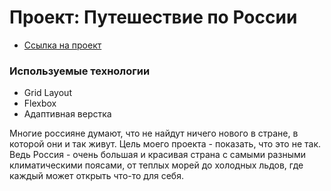 # Проект: Путешествие по России

* [Ссылка на проект](https://julia-rulova.github.io/russian-travel/)

### Используемые технологии
* Grid Layout
* Flexbox
* Адаптивная верстка

Многие россияне думают, что не найдут ничего нового в стране, в которой они и так живут. Цель моего проекта - показать, что это не так. Ведь Россия - очень большая и красивая страна с самыми разными климатическими поясами, от теплых морей до холодных льдов, где каждый может открыть что-то для себя. 